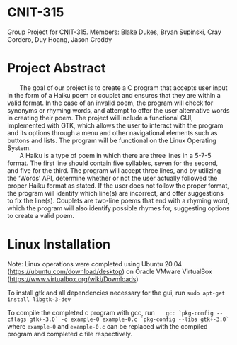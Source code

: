 # CNIT-315
Group Project for CNIT-315. Members: Blake Dukes, Bryan Supinski, Cray Cordero, Duy Hoang, Jason Croddy

# Project Abstract
  &nbsp;&nbsp;&nbsp;&nbsp;&nbsp;&nbsp;&nbsp;The goal of our project is to create a C program that accepts user input in the form of a Haiku poem or couplet and ensures
that they are within a valid format. In the case of an invalid poem,
the program will check for synonyms or rhyming words, and attempt to offer the user alternative words in creating their poem.
The project will include a functional GUI, implemented with GTK, which allows the user to interact with the program and its
options through a menu and other navigational elements such as buttons and lists. The program will be functional on the
Linux Operating System.  
&nbsp;&nbsp;&nbsp;&nbsp;&nbsp;&nbsp;&nbsp;A Haiku is a type of poem in which there are three lines in a 5-7-5 format. The first line should contain five syllables,
seven for the second, and five for the third. The program will accept three lines, and by utilizing the ‘Words’ API, determine
whether or not the user actually followed the proper Haiku format as stated. If the user does not follow the proper format, the
program will identify which line(s) are incorrect, and offer suggestions to fix the line(s). Couplets are two-line poems that
end with a rhyming word, which the program will also identify possible rhymes for, suggesting options to create a valid poem.

# Linux Installation
Note: Linux operations were completed using Ubuntu 20.04 (https://ubuntu.com/download/desktop) on Oracle VMware VirtualBox (https://www.virtualbox.org/wiki/Downloads)

To install gtk and all dependencies necessary for the gui, run ```sudo apt-get install libgtk-3-dev```

To compile the completed c program with gcc, run ``    gcc `pkg-config --cflags gtk+-3.0` -o example-0 example-0.c `pkg-config --libs gtk+-3.0` ``
where ``example-0`` and ``example-0.c`` can be replaced with the compiled program and completed c file respectively.
